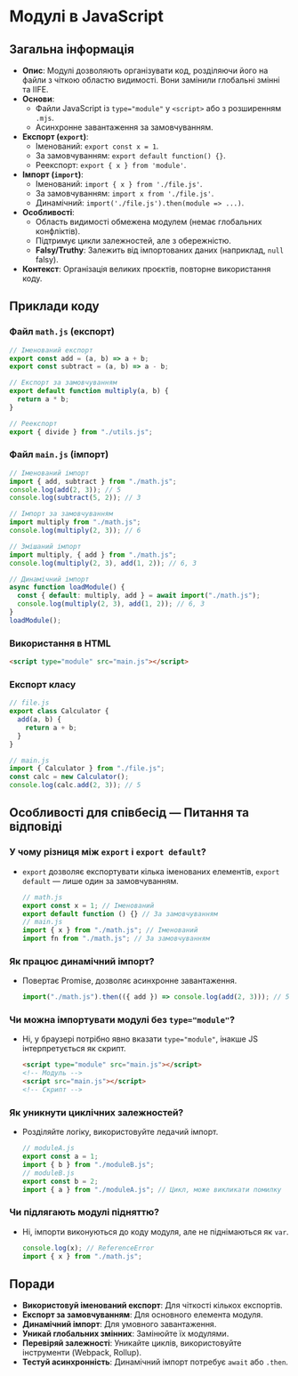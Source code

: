 # Модулі в JavaScript

## Загальна інформація

- **Опис**: Модулі дозволяють організувати код, розділяючи його на файли з чіткою областю видимості. Вони замінили глобальні змінні та IIFE.
- **Основи**:
  - Файли JavaScript із `type="module"` у `<script>` або з розширенням `.mjs`.
  - Асинхронне завантаження за замовчуванням.
- **Експорт (`export`)**:
  - Іменований: `export const x = 1`.
  - За замовчуванням: `export default function() {}`.
  - Реекспорт: `export { x } from 'module'`.
- **Імпорт (`import`)**:
  - Іменований: `import { x } from './file.js'`.
  - За замовчуванням: `import x from './file.js'`.
  - Динамічний: `import('./file.js').then(module => ...)`.
- **Особливості**:
  - Область видимості обмежена модулем (немає глобальних конфліктів).
  - Підтримує цикли залежностей, але з обережністю.
  - **Falsy/Truthy**: Залежить від імпортованих даних (наприклад, `null` falsy).
- **Контекст**: Організація великих проєктів, повторне використання коду.

## Приклади коду

### Файл `math.js` (експорт)

```javascript
// Іменований експорт
export const add = (a, b) => a + b;
export const subtract = (a, b) => a - b;

// Експорт за замовчуванням
export default function multiply(a, b) {
  return a * b;
}

// Реекспорт
export { divide } from "./utils.js";
```

### Файл `main.js` (імпорт)

```javascript
// Іменований імпорт
import { add, subtract } from "./math.js";
console.log(add(2, 3)); // 5
console.log(subtract(5, 2)); // 3

// Імпорт за замовчуванням
import multiply from "./math.js";
console.log(multiply(2, 3)); // 6

// Змішаний імпорт
import multiply, { add } from "./math.js";
console.log(multiply(2, 3), add(1, 2)); // 6, 3

// Динамічний імпорт
async function loadModule() {
  const { default: multiply, add } = await import("./math.js");
  console.log(multiply(2, 3), add(1, 2)); // 6, 3
}
loadModule();
```

### Використання в HTML

```html
<script type="module" src="main.js"></script>
```

### Експорт класу

```javascript
// file.js
export class Calculator {
  add(a, b) {
    return a + b;
  }
}

// main.js
import { Calculator } from "./file.js";
const calc = new Calculator();
console.log(calc.add(2, 3)); // 5
```

## Особливості для співбесід — Питання та відповіді

### У чому різниця між `export` і `export default`?

- `export` дозволяє експортувати кілька іменованих елементів, `export default` — лише один за замовчуванням.
  ```javascript
  // math.js
  export const x = 1; // Іменований
  export default function () {} // За замовчуванням
  // main.js
  import { x } from "./math.js"; // Іменований
  import fn from "./math.js"; // За замовчуванням
  ```

### Як працює динамічний імпорт?

- Повертає Promise, дозволяє асинхронне завантаження.
  ```javascript
  import("./math.js").then(({ add }) => console.log(add(2, 3))); // 5
  ```

### Чи можна імпортувати модулі без `type="module"`?

- Ні, у браузері потрібно явно вказати `type="module"`, інакше JS інтерпретується як скрипт.
  ```html
  <script type="module" src="main.js"></script>
  <!-- Модуль -->
  <script src="main.js"></script>
  <!-- Скрипт -->
  ```

### Як уникнути циклічних залежностей?

- Розділяйте логіку, використовуйте ледачий імпорт.
  ```javascript
  // moduleA.js
  export const a = 1;
  import { b } from "./moduleB.js";
  // moduleB.js
  export const b = 2;
  import { a } from "./moduleA.js"; // Цикл, може викликати помилку
  ```

### Чи підлягають модулі підняттю?

- Ні, імпорти виконуються до коду модуля, але не піднімаються як `var`.
  ```javascript
  console.log(x); // ReferenceError
  import { x } from "./math.js";
  ```

## Поради

- **Використовуй іменований експорт**: Для чіткості кількох експортів.
- **Експорт за замовчуванням**: Для основного елемента модуля.
- **Динамічний імпорт**: Для умовного завантаження.
- **Уникай глобальних змінних**: Замінюйте їх модулями.
- **Перевіряй залежності**: Уникайте циклів, використовуйте інструменти (Webpack, Rollup).
- **Тестуй асинхронність**: Динамічний імпорт потребує `await` або `.then`.
